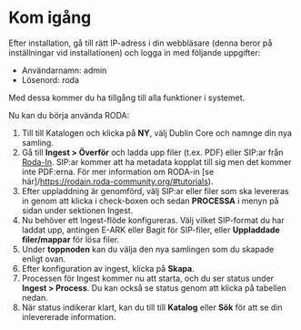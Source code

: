 # Kom igång

Efter installation, gå till rätt IP-adress i din webbläsare (denna beror på inställningar vid installationen) och logga in med följande uppgifter:

* Användarnamn: admin
* Lösenord: roda

Med dessa kommer du ha tillgång till alla funktioner i systemet.

Nu kan du börja använda RODA:

1. Till till Katalogen och klicka på **NY**, välj Dublin Core och namnge din nya samling.
2. Gå till **Ingest > Överför** och ladda upp filer (t.ex. PDF) eller SIP:ar från [Roda-In](https://rodain.roda-community.org/). SIP:ar kommer att ha metadata kopplat till sig men det kommer inte PDF:erna. För mer information om RODA-in [se här]/https://rodain.roda-community.org/#tutorials).
3. Efter uppladdning är genomförd, välj SIP:ar eller filer som ska levereras in genom att klicka i check-boxen och sedan **PROCESSA** i menyn på sidan under sektionen Ingest.
4. Nu behöver ett Ingest-flöde konfigureras. Välj vilket SIP-format du har laddat upp, antingen E-ARK eller Bagit för SIP-filer, eller **Uppladdade filer/mappar** för lösa filer. 
5. Under **toppnoden** kan du välja den nya samlingen som du skapade enligt ovan.
6. Efter konfiguration av ingest, klicka på **Skapa**.
7. Processen för Ingest kommer nu att starta, och du ser status under **Ingest > Process**. Du kan också se status genom att klicka på tabellen nedan. 
8. När status indikerar klart, kan du till till **Katalog** eller **Sök** för att  se din inlevererade information. 



